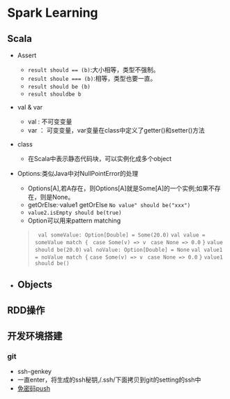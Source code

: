 
# Spark Learning
## Scala
- Assert
	 - `result should == (b)`:大小相等，类型不强制。
	 - `result shoule === (b)`:相等，类型也要一直。
	 - `result should be (b)`
	 - `result shouldbe b`

- val & var
	- val : 不可变变量
	- var ： 可变变量，var变量在class中定义了getter()和setter()方法

- class
	- 在Scala中表示静态代码块，可以实例化成多个object
- Options:类似Java中对NullPointError的处理
	- Options[A],若A存在，则Options[A]就是Some[A]的一个实例;如果不存在，则是None。
	- getOrElse:·value1 getOrElse `No value" should be("xxx")`
	- `value2.isEmpty should be(true)`
	- Option可以用来pattern matching
	> ` val someValue: Option[Double] = Some(20.0)`
`val value = someValue match {`
 ` case Some(v) => v`
 ` case None => 0.0`
`}`
`value should be(20.0)`
`val noValue: Option[Double] = None`
`val value1 = noValue match {`
  `case Some(v) => v`
 ` case None => 0.0`
`}`
`value1 should be()`

- Objects
	- 

## RDD操作


## 开发环境搭建
### git
- ssh-genkey
- 一直enter，将生成的ssh秘钥,/.ssh/下面拷贝到git的setting的ssh中
- [免密码push](http://yongqing.is-programmer.com/posts/80371.html)